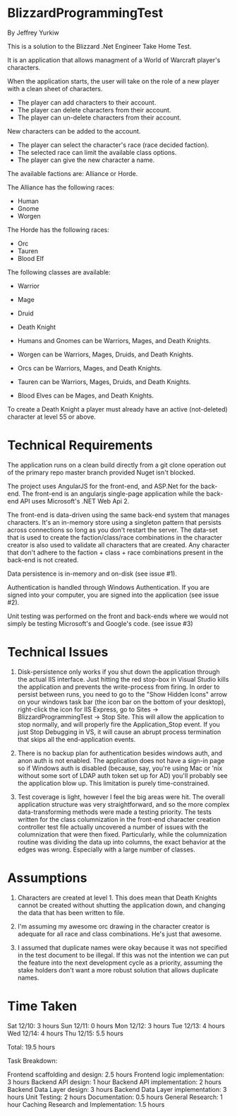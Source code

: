 # BlizzardProgrammingTest

By Jeffrey Yurkiw

This is a solution to the Blizzard .Net Engineer Take Home Test.

It is an application that allows managment of a World of Warcraft player's characters.

When the application starts, the user will take on the role of a new player with a clean sheet of characters.

* The player can add characters to their account.
* The player can delete characters from their account.
* The player can un-delete characters from their account.

New characters can be added to the account.

* The player can select the character's race (race decided faction).
* The selected race can limit the available class options.
* The player can give the new character a name.

The available factions are: Alliance or Horde.

The Alliance has the following races:
* Human
* Gnome
* Worgen

The Horde has the following races:
* Orc
* Tauren
* Blood Elf

The following classes are available:
* Warrior
* Mage
* Druid
* Death Knight

* Humans and Gnomes can be Warriors, Mages, and Death Knights.
* Worgen can be Warriors, Mages, Druids, and Death Knights.
* Orcs can be Warriors, Mages, and Death Knights.
* Tauren can be Warriors, Mages, Druids, and Death Knights.
* Blood Elves can be Mages, and Death Knights.

To create a Death Knight a player must already have an active (not-deleted) character at level 55 or above.

# Technical Requirements
The application runs on a clean build directly from a git clone operation out of the primary repo master branch provided Nuget isn't blocked.

The project uses AngularJS for the front-end, and ASP.Net for the back-end. The front-end is an angularjs single-page application while the back-end API uses Microsoft's .NET Web Api 2.

The front-end is data-driven using the same back-end system that manages characters. It's an in-memory store using a singleton pattern that persists across connections so long as you don't restart the server. The data-set that is used to create the faction/class/race combinations in the character creator is also used to validate all characters that are created. Any character that don't adhere to the faction + class + race combinations present in the back-end is not created.

Data persistence is in-memory and on-disk (see issue #1).

Authentication is handled through Windows Authentication. If you are signed into your computer, you are signed into the application (see issue #2).

Unit testing was performed on the front and back-ends where we would not simply be testing Microsoft's and Google's code. (see issue #3)

# Technical Issues

1. Disk-persistence only works if you shut down the application through the actual IIS interface. Just hitting the red stop-box in Visual Studio kills the application and prevents the write-process from firing. In order to persist between runs, you need to go to the "Show Hidden Icons" arrow on your windows task bar (the icon bar on the bottom of your desktop), right-click the icon for IIS Express, go to Sites -> BlizzardProgrammingTest -> Stop Site. This will allow the application to stop normally, and will properly fire the Application_Stop event. If you just Stop Debugging in VS, it will cause an abrupt process termination that skips all the end-application events.

2. There is no backup plan for authentication besides windows auth, and anon auth is not enabled. The application does not have a sign-in page so if Windows auth is disabled (because, say, you're using Mac or 'nix without some sort of LDAP auth token set up for AD) you'll probably see the application blow up. This limitation is purely time-constrained.

3. Test coverage is light, however I feel the big areas were hit. The overall application structure was very straightforward, and so the more complex data-transforming methods were made a testing priority. The tests written for the class columnization in the front-end character creation controller test file actually uncovered a number of issues with the columnization that were then fixed. Particularly, while the columnization routine was dividing the data up into columns, the exact behavior at the edges was wrong. Especially with a large number of classes.

# Assumptions

1. Characters are created at level 1. This does mean that Death Knights cannot be created without shutting the application down, and changing the data that has been written to file.

2. I'm assuming my awesome orc drawing in the character creator is adequate for all race and class combinations. He's just that awesome.

3. I assumed that duplicate names were okay because it was not specified in the test document to be illegal. If this was not the intention we can put the feature into the next development cycle as a priority, assuming the stake holders don't want a more robust solution that allows duplicate names.

# Time Taken

Sat 12/10: 3 hours
Sun 12/11: 0 hours
Mon 12/12: 3 hours
Tue 12/13: 4 hours
Wed 12/14: 4 hours
Thu 12/15: 5.5 hours

Total: 19.5 hours

Task Breakdown:

Frontend scaffolding and design: 2.5 hours
Frontend logic implementation: 3 hours
Backend API design: 1 hour
Backend API implementation: 2 hours
Backend Data Layer design: 3 hours
Backend Data Layer implementation: 3 hours
Unit Testing: 2 hours
Documentation: 0.5 hours
General Research: 1 hour
Caching Research and Implementation: 1.5 hours
